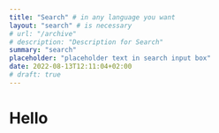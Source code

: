 ```yaml
---
title: "Search" # in any language you want
layout: "search" # is necessary
# url: "/archive"
# description: "Description for Search"
summary: "search"
placeholder: "placeholder text in search input box"
date: 2022-08-13T12:11:04+02:00
# draft: true
---
```


# Hello